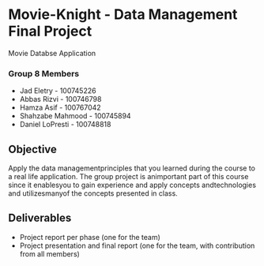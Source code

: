 # Movie-Knight - Data Management Final Project
Movie Databse Application
### Group 8 Members
- Jad Eletry       - 100745226
- Abbas Rizvi      - 100746798
- Hamza Asif       - 100767042
- Shahzabe Mahmood - 100745894
- Daniel LoPresti  - 100748818

## Objective
Apply the data managementprinciples that you learned during the course to a real life application. The group project is animportant part of this course since it enablesyou to gain experience and apply concepts andtechnologies and utilizesmanyof the concepts presented in class.

## Deliverables
 - Project report per phase (one for the team) 
 - Project presentation and final report (one for the team, with contribution from all members)
